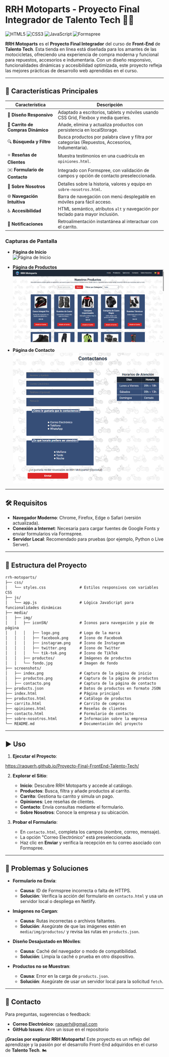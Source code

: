 # RRH Motoparts - Proyecto Final Integrador de Talento Tech 🚴‍♂️

![HTML5](https://img.shields.io/badge/HTML5-E34F26?style=flat&logo=html5&logoColor=white) 
![CSS3](https://img.shields.io/badge/CSS3-1572B6?style=flat&logo=css3&logoColor=white) 
![JavaScript](https://img.shields.io/badge/JavaScript-F7DF1E?style=flat&logo=javascript&logoColor=black) 
![Formspree](https://img.shields.io/badge/Formspree-4.0-2C3E50?style=flat)

**RRH Motoparts** es el **Proyecto Final Integrador** del curso de **Front-End** de **Talento Tech**. Esta tienda en línea está diseñada para los amantes de las motocicletas, ofreciendo una experiencia de compra moderna y funcional para repuestos, accesorios e indumentaria. Con un diseño responsivo, funcionalidades dinámicas y accesibilidad optimizada, este proyecto refleja las mejores prácticas de desarrollo web aprendidas en el curso.

---

## 🌟 **Características Principales**

| **Característica**                  | **Descripción**                                                                 |
|-------------------------------------|---------------------------------------------------------------------------------|
| 🎨 **Diseño Responsivo**            | Adaptado a escritorios, tablets y móviles usando CSS Grid, Flexbox y media queries. |
| 🛒 **Carrito de Compras Dinámico**   | Añade, elimina y actualiza productos con persistencia en localStorage.           |
| 🔍 **Búsqueda y Filtro**            | Busca productos por palabra clave y filtra por categorías (Repuestos, Accesorios, Indumentaria). |
| ⭐ **Reseñas de Clientes**           | Muestra testimonios en una cuadrícula en `opiniones.html`.                       |
| ✉️ **Formulario de Contacto**       | Integrado con Formspree, con validación de campos y opción de contacto preseleccionada. |
| 📖 **Sobre Nosotros**               | Detalles sobre la historia, valores y equipo en `sobre-nosotros.html`.           |
| 🌐 **Navegación Intuitiva**         | Barra de navegación con menú desplegable en móviles para fácil acceso.           |
| ♿ **Accesibilidad**                 | HTML semántico, atributos `alt` y navegación por teclado para mayor inclusión.   |
| 🔔 **Notificaciones**               | Retroalimentación instantánea al interactuar con el carrito.                     |

### **Capturas de Pantalla**
- **Página de Inicio**  
  ![Página de Inicio](media/screenshots/index.PNGscreenshots/index.PNG)

- **Página de Productos**  
  ![Página de Productos](media/screenshots/productos.png)

- **Página de Contacto**  
  ![Página de Contacto](media/screenshots/contacto.png)

---

## 🛠 **Requisitos**

- **Navegador Moderno**: Chrome, Firefox, Edge o Safari (versión actualizada).
- **Conexión a Internet**: Necesaria para cargar fuentes de Google Fonts y enviar formularios vía Formspree.
- **Servidor Local**: Recomendado para pruebas (por ejemplo, Python o Live Server).

---

## 📂 **Estructura del Proyecto**

```
rrh-motoparts/
├── css/
│   └── styles.css               # Estilos responsivos con variables CSS
├── js/
│   └── app.js                   # Lógica JavaScript para funcionalidades dinámicas
├── media/
│   ├── img/
│   │   ├── iconSN/              # Íconos para navegación y pie de página
│   │   │   ├── logo.png         # Logo de la marca
│   │   │   ├── facebook.png     # Ícono de Facebook
│   │   │   ├── instagram.png    # Ícono de Instagram
│   │   │   ├── twitter.png      # Ícono de Twitter
│   │   │   └── tik-tok.png      # Ícono de TikTok
│   │   ├── productos/           # Imágenes de productos
│   │   └── fondo.jpg            # Imagen de fondo
├── screenshots/
│   ├── index.png                # Captura de la página de inicio
│   ├── productos.png            # Captura de la página de productos
│   ├── contacto.png             # Captura de la página de contacto
├── products.json                # Datos de productos en formato JSON
├── index.html                   # Página principal
├── productos.html               # Catálogo de productos
├── carrito.html                 # Carrito de compras
├── opiniones.html               # Reseñas de clientes
├── contacto.html                # Formulario de contacto
├── sobre-nosotros.html          # Información sobre la empresa
└── README.md                    # Documentación del proyecto
```

---

## ▶️ **Uso**

1. **Ejecutar el Proyecto**:

  https://raquerh.github.io/Proyecto-Final-FrontEnd-Talento-Tech/

2. **Explorar el Sitio**:
   - **Inicio**: Descubre RRH Motoparts y accede al catálogo.
   - **Productos**: Busca, filtra y añade productos al carrito.
   - **Carrito**: Gestiona tu carrito y simula un pago.
   - **Opiniones**: Lee reseñas de clientes.
   - **Contacto**: Envía consultas mediante el formulario.
   - **Sobre Nosotros**: Conoce la empresa y su ubicación.

3. **Probar el Formulario**:
   - En `contacto.html`, completa los campos (nombre, correo, mensaje).
   - La opción "Correo Electrónico" está preseleccionada.
   - Haz clic en **Enviar** y verifica la recepción en tu correo asociado con Formspree.

---

## 🐛 **Problemas y Soluciones**

- **Formulario no Envía**:
  - **Causa**: ID de Formspree incorrecta o falta de HTTPS.
  - **Solución**: Verifica la acción del formulario en `contacto.html` y usa un servidor local o despliega en Netlify.

- **Imágenes no Cargan**:
  - **Causa**: Rutas incorrectas o archivos faltantes.
  - **Solución**: Asegúrate de que las imágenes estén en `media/img/productos/` y revisa las rutas en `products.json`.

- **Diseño Desajustado en Móviles**:
  - **Causa**: Caché del navegador o modo de compatibilidad.
  - **Solución**: Limpia la caché o prueba en otro dispositivo.

- **Productos no se Muestran**:
  - **Causa**: Error en la carga de `products.json`.
  - **Solución**: Asegúrate de usar un servidor local para la solicitud `fetch`.

---

## 📧 **Contacto**

Para preguntas, sugerencias o feedback:
- **Correo Electrónico**: raquerh@gmail.com
- **GitHub Issues**: Abre un issue en el repositorio


**¡Gracias por explorar RRH Motoparts!** Este proyecto es un reflejo del aprendizaje y la pasión por el desarrollo Front-End adquiridos en el curso de **Talento Tech**. 🏍️